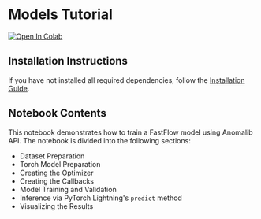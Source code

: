 # Models Tutorial

[![Open In Colab](https://colab.research.google.com/assets/colab-badge.svg)](https://colab.research.google.com/github/openvinotoolkit/anomalib/blob/main/examples/notebooks/200_models/201_fastflow.ipynb)

## Installation Instructions

If you have not installed all required dependencies, follow the [Installation Guide](https://openvinotoolkit.github.io/anomalib/getting_started/installation/index.html).

## Notebook Contents

This notebook demonstrates how to train a FastFlow model using Anomalib API. The notebook is divided into the following sections:

- Dataset Preparation
- Torch Model Preparation
- Creating the Optimizer
- Creating the Callbacks
- Model Training and Validation
- Inference via PyTorch Lightning's `predict` method
- Visualizing the Results
